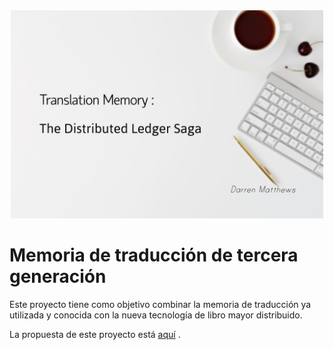 <div style="text-align:center"><img src="../Proposal/Images/TitlePic.jpg" alt="Whoops" title="Social Media Preview" width="500"></div>

# Memoria de traducción de tercera generación

Este proyecto tiene como objetivo combinar la memoria de traducción ya utilizada y conocida con la nueva tecnología de libro mayor distribuido.

La propuesta de este proyecto está [aquí](./Proposal/index "Proposal") .
